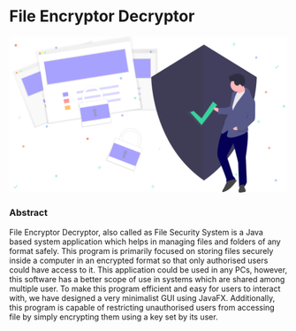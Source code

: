 # File Encryptor Decryptor

![alt text](https://raw.githubusercontent.com/shahgauravraj/FileEncryptorDecryptor/master/images/Security.png)

### Abstract

File Encryptor Decryptor, also called as File Security System is a Java based system application which helps in managing files and folders of any format safely. This program is primarily focused on storing files securely inside a computer in an encrypted format so that only authorised users could have access to it. This application could be used in any PCs, however, this software has a better scope of use in systems which are shared among multiple user.
To make this program efficient and easy for users to interact with, we have designed a very minimalist GUI using JavaFX. Additionally, this program is capable of restricting unauthorised users from accessing file by simply encrypting them using a key set by its user.

